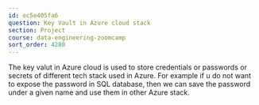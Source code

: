 ```yaml
---
id: ec5e405fa6
question: Key Vault in Azure cloud stack
section: Project
course: data-engineering-zoomcamp
sort_order: 4280
---
```


The key valut in Azure cloud is used to store credentials or passwords or secrets of different tech stack used in Azure. For example if u do not want to expose the password in SQL database, then we can save the password under a given name and use them in other Azure stack.

